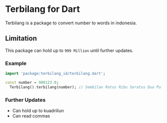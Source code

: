 Terbilang for Dart
====================
Terbilang is a package to convert number to words in indonesia.

Limitation
--------
This package can hold up to `999 Million` until further updates.

### Example

```dart
import 'package:terbilang_id/terbilang.dart';

const number = 900123.0;
  Terbilang().terbilang(number); // Sembilan Ratus Ribu Seratus Dua Puluh Tiga
```

### Further Updates
- Can hold up to kuadriliun
- Can read commas



